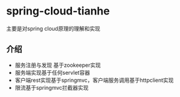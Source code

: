 # spring-cloud-tianhe
主要是对spring cloud原理的理解和实现

## 介绍

* 服务注册与发现 基于zookeeper实现
* 服务端实现基于任何servlet容器
* 客户端rest实现基于springmvc，客户端服务调用基于httpclient实现
* 限流基于springmvc拦截器实现